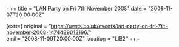 +++
title = "LAN Party on Fri 7th November 2008"
date = "2008-11-07T20:00:00Z"

[extra]
original = "https://uwcs.co.uk/events/lan-party-on-fri-7th-november-2008-1474489012196/"    
end = "2008-11-09T20:00:00Z"
location = "LIB2"
+++



